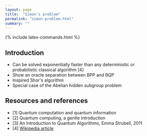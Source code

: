 ```yaml
---
layout: page
title:  "Simon's problem"
permalink: "simon-problem.html"
summary: ""
---
```

{% include latex-commands.html %}


## Introduction
* Can be solved exponentially faster than any deterministic or probabilistic classical algorithm [4]
* Show an oracle separation between BPP and BQP
* Inspired Shor's algorithm
* Special case of the Abelian hidden subgroup problem


## Resources and references
* [1] Quantum computation and quantum information
* [2] Quantum computing, a gentle introduction
* [3] An Introduction to Quantum Algorithms, Emma Strubell, 2011
* [4] [Wikipedia article](https://en.wikipedia.org/wiki/Simon%27s_problem)

